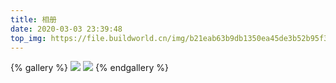 ```yaml
---
title: 相册
date: 2020-03-03 23:39:48
top_img: https://file.buildworld.cn/img/b21eab63b9db1350ea45de3b52b95f31_200201122K4-3.jpg
---
```

{% gallery %}
![](https://pic.images.ac.cn/image/5e5e94ef10b9b)
![](https://shop.io.mi-img.com/app/shop/img?id=shop_11777ccc9c4a35e8002e7eb8a27111db.jpeg)
{% endgallery %}